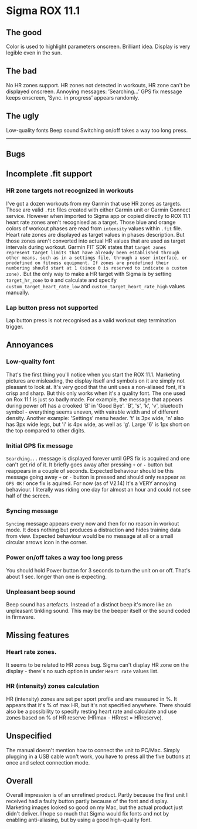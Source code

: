# Sigma ROX 11.1

## The good
Color is used to highlight parameters onscreen. Brilliant idea.
Display is very legible even in the sun. 

## The bad
No HR zones support. HR zones not detected in workouts, HR zone can't be displayed onscreen. 
Annoying messages: ’Searching…’ GPS fix message keeps onscreen, ’Sync. in progress’ appears randomly.

## The ugly
Low-quality fonts
Beep sound
Switching on/off takes a way too long press.

----

## Bugs

## Incomplete .fit support
### HR zone targets not recognized in workouts
I've got a dozen workouts from my Garmin that use HR zones as targets. Those are valid `.fit` files created with either Garmin unit or Garmin Connect service. However when imported to Sigma app or copied directly to ROX 11.1 heart rate zones aren't recognised as a target.
Those blue and orange colors of workout phases are read from `intensity` values within `.fit` file. Heart rate zones are displayed as target values in phases description. But those zones aren't converted into actual HR values that are used as target intervals during workout.
Garmin FIT SDK states that `target zones represent target limits that have already been established through other means, such as in a settings file, through a user interface, or predefined on fitness equipment. If zones are predefined their numbering should start at 1 (since 0 is reserved to indicate a custom zone).` 
But the only way to make a HR target with Sigma is by setting `target_hr_zone` to `0` and calculate and specify `custom_target_heart_rate_low` and `custom_target_heart_rate_high` values manually.

### Lap button press not supported 
Lap button press is not recognised as a valid workout step termination trigger. 

## Annoyances

### Low-quality font
That's the first thing you'll notice when you start the ROX 11.1. Marketing pictures are misleading, the display itself and symbols on it are simply not pleasant to look at.
It's very good that the unit uses a non-aliased font, it's crisp and sharp. But this only works when it's a quality font. The one used on Rox 11.1 is just so badly made. 
For example, the message that appears during power off has a crooked 'B' in 'Good Bye'. 'B', 's', 'k', 'v', bluetooth symbol - everything seems uneven, with vairable width and of different density.
Another example: 'Settings' menu header. 't' is 3px wide, 'n' also has 3px wide legs, but 'i' is 4px wide, as well as 'g'.
Large '6' is 1px short on the top compared to other digits.

### Initial GPS fix message
`Searching...` message is displayed forever until GPS fix is acquired and one can't get rid of it. It briefly goes away after pressing `+` or `-` button  but reappears in a couple of seconds.
Expected behaviour should be this message going away `+` or `-` button is pressed and should only reappear as `GPS OK!` once fix is aquired.
For now (as of V2.14) It's a VERY annoying behaviour. I literally was riding one day for almost an hour and could not see half of the screen. 

### Syncing message
`Syncing` message appears every now and then for no reason in workout mode. It does nothing but produces a distraction and hides training data from view. 
Expected behaviour would be no message at all or a small circular arrows icon in the corner.

### Power on/off takes a way too long press
You should hold Power button for 3 seconds to turn the unit on or off. That's about 1 sec. longer than one is expecting. 

### Unpleasant beep sound
Beep sound has artefacts. Instead of a distinct beep it's more like an unpleasant tinkling sound. This may be the beeper itself or the sound coded in firmware.

## Missing features
### Heart rate zones. 
It seems to be related to HR zones bug. Sigma can't display HR zone on the display - there's no such option in under `Heart rate` values list.

### HR (intensity) zones calculation
HR (intensity) zones are set per sport profile and are measured in %. It appears that it's % of max HR, but it's not specified anywhere. 
There should also be a possibility to specify resting heart rate and calculate and use zones based on % of HR reserve (HRmax - HRrest = HRreserve).

## Unspecified
The manual doesn't mention how to connect the unit to PC/Mac. Simply plugging in a USB cable won't work, you have to press all the five buttons at once and select connection mode.

## Overall
Overall impression is of an unrefined product. Partly because the first unit I received had a faulty button partly because of the font and display. Marketing images looked so good on my Mac, but the actual product just didn't deliver. 
I hope so much that Sigma would fix fonts and not by enabling anti-aliasing, but by using a good high-quality font.